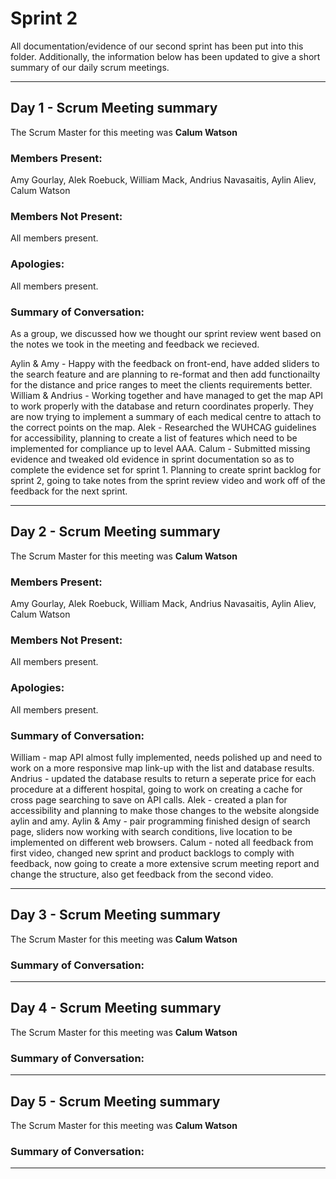 # Sprint 2

All documentation/evidence of our second sprint has been put into this folder. Additionally, the information below has been updated to give a short summary of our daily scrum meetings.

---

## Day 1 - Scrum Meeting summary
The Scrum Master for this meeting was **Calum Watson**

### Members Present:
Amy Gourlay, Alek Roebuck, William Mack, Andrius Navasaitis, Aylin Aliev, Calum Watson

### Members Not Present:
All members present.

### Apologies:
All members present.

### Summary of Conversation:
As a group, we discussed how we thought our sprint review went based on the notes we took in the meeting and feedback we recieved. 

Aylin & Amy - Happy with the feedback on front-end, have added sliders to the search feature and are planning to re-format and then add functionailty for the distance and price ranges to meet the clients requirements better.
William & Andrius - Working together and have managed to get the map API to work properly with the database and return coordinates properly. They are now trying to implement a summary of each medical centre to attach to the correct points on the map.
Alek - Researched the WUHCAG guidelines for accessibility, planning to create a list of features which need to be implemented for compliance up to level AAA.
Calum - Submitted missing evidence and tweaked old evidence in sprint documentation so as to complete the evidence set for sprint 1. Planning to create sprint backlog for sprint 2, going to take notes from the sprint review video and work off of the feedback for the next sprint.

---

## Day 2 - Scrum Meeting summary
The Scrum Master for this meeting was **Calum Watson**

### Members Present:
Amy Gourlay, Alek Roebuck, William Mack, Andrius Navasaitis, Aylin Aliev, Calum Watson

### Members Not Present:
All members present.

### Apologies:
All members present.

### Summary of Conversation:
William - map API almost fully implemented, needs polished up and need to work on a more responsive map link-up with the list and database results.
Andrius - updated the database results to return a seperate price for each procedure at a different hospital, going to work on creating a cache for cross page searching to save on API calls.
Alek - created a plan for accessibility and planning to make those changes to the website alongside aylin and amy.
Aylin & Amy - pair programming finished design of search page, sliders now working with search conditions, live location to be implemented on different web browsers.
Calum - noted all feedback from first video, changed new sprint and product backlogs to comply with feedback, now going to create a more extensive scrum meeting report and change the structure, also get feedback from the second video.

---

## Day 3 - Scrum Meeting summary
The Scrum Master for this meeting was **Calum Watson**



### Summary of Conversation:


---

## Day 4 - Scrum Meeting summary
The Scrum Master for this meeting was **Calum Watson**



### Summary of Conversation:


---

## Day 5 - Scrum Meeting summary
The Scrum Master for this meeting was **Calum Watson**



### Summary of Conversation:

---
